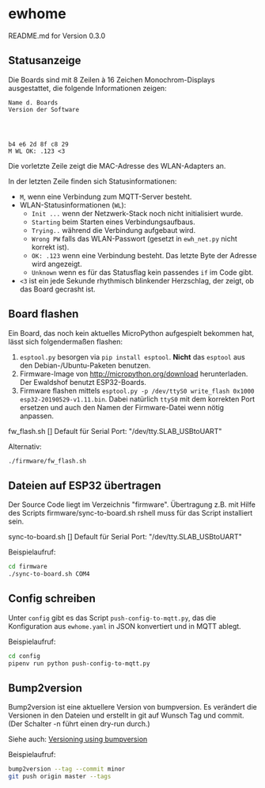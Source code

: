 # ewhome

README.md for Version 0.3.0

## Statusanzeige

Die Boards sind mit 8 Zeilen à 16 Zeichen Monochrom-Displays ausgestattet, die folgende Informationen zeigen:

```text
Name d. Boards
Version der Software




b4 e6 2d 8f c8 29
M WL OK: .123 <3
```

Die vorletzte Zeile zeigt die MAC-Adresse des WLAN-Adapters an.

In der letzten Zeile finden sich Statusinformationen:

* `M`, wenn eine Verbindung zum MQTT-Server besteht.
* WLAN-Statusinformationen (`WL`):
  * `Init ...` wenn der Netzwerk-Stack noch nicht initialisiert wurde.
  * `Starting` beim Starten eines Verbindungsaufbaus.
  * `Trying..` während die Verbindung aufgebaut wird.
  * `Wrong PW` falls das WLAN-Passwort (gesetzt in `ewh_net.py` nicht korrekt ist).
  * `OK: .123` wenn eine Verbindung besteht. Das letzte Byte der Adresse wird angezeigt.
  * `Unknown` wenn es für das Statusflag kein passendes `if` im Code gibt.
* `<3` ist ein jede Sekunde rhythmisch blinkender Herzschlag, der zeigt, ob das Board gecrasht ist.

## Board flashen

Ein Board, das noch kein aktuelles MicroPython aufgespielt bekommen hat, lässt sich folgendermaßen flashen:

1. `esptool.py` besorgen via `pip install esptool`. **Nicht** das `esptool` aus den Debian-/Ubuntu-Paketen benutzen.
2. Firmware-Image von http://micropython.org/download herunterladen. Der Ewaldshof benutzt ESP32-Boards.
3. Firmware flashen mittels `esptool.py -p /dev/ttyS0 write_flash 0x1000 esp32-20190529-v1.11.bin`. Dabei natürlich `ttyS0` mit dem korrekten Port ersetzen und auch den Namen der Firmware-Datei wenn nötig anpassen.

fw_flash.sh [<Serial Port>]
Default für Serial Port: "/dev/tty.SLAB_USBtoUART"

Alternativ:

```sh
./firmware/fw_flash.sh
```

## Dateien auf ESP32 übertragen
Der Source Code liegt im Verzeichnis "firmware". Übertragung z.B. mit Hilfe des Scripts firmware/sync-to-board.sh
rshell muss für das Script installiert sein.

sync-to-board.sh [<Serial Port>]
Default für Serial Port: "/dev/tty.SLAB_USBtoUART"

Beispielaufruf:
```sh
cd firmware
./sync-to-board.sh COM4
```


## Config schreiben

Unter `config` gibt es das Script `push-config-to-mqtt.py`, das die Konfiguration aus `ewhome.yaml` in JSON konvertiert und in MQTT ablegt.

Beispielaufruf:

```sh
cd config
pipenv run python push-config-to-mqtt.py
```


## Bump2version

Bump2version ist eine aktuellere Version von bumpversion. Es verändert die Versionen in den Dateien und erstellt in git auf Wunsch Tag und commit. (Der Schalter -n führt einen dry-run durch.)

Siehe auch: [Versioning using bumpversion](https://medium.com/@williamhayes/versioning-using-bumpversion-4d13c914e9b8)

Beispielaufruf:
```sh
bump2version --tag --commit minor
git push origin master --tags
```
